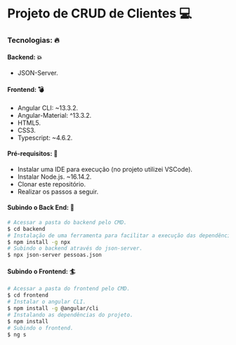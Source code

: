 # Projeto de CRUD de Clientes 💻

### Tecnologias: 🔥

#### Backend: 💥
- JSON-Server.

#### Frontend: 💣
- Angular CLI: ~13.3.2.
- Angular-Material: ^13.3.2.
- HTML5.
- CSS3.
- Typescript: ~4.6.2.

#### Pré-requisitos: 🧙
- Instalar uma IDE para execução (no projeto utilizei VSCode).
- Instalar Node.js. ~16.14.2.
- Clonar este repositório.
- Realizar os passos a seguir.

#### Subindo o Back End: 🚀

```bash
# Acessar a pasta do backend pelo CMD.
$ cd backend
# Instalação de uma ferramenta para facilitar a execução das dependências do NPM.
$ npm install -g npx
# Subindo o backend através do json-server. 
$ npx json-server pessoas.json
```

#### Subindo o Frontend: 🏄‍
```bash
# Acessar a pasta do frontend pelo CMD.
$ cd frontend
# Instalar o angular CLI.
$ npm install -g @angular/cli
# Instalando as dependências do projeto.
$ npm install
# Subindo o frontend.
$ ng s
```
